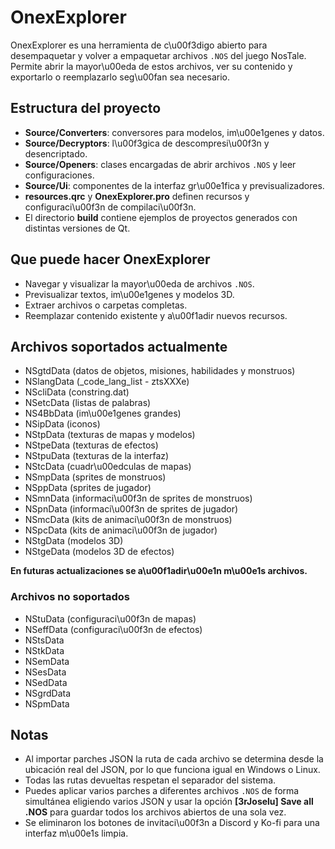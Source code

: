 # OnexExplorer

OnexExplorer es una herramienta de c\u00f3digo abierto para desempaquetar y volver a empaquetar archivos `.NOS` del juego NosTale. Permite abrir la mayor\u00eda de estos archivos, ver su contenido y exportarlo o reemplazarlo seg\u00fan sea necesario.

## Estructura del proyecto

- **Source/Converters**: conversores para modelos, im\u00e1genes y datos.
- **Source/Decryptors**: l\u00f3gica de descompresi\u00f3n y desencriptado.
- **Source/Openers**: clases encargadas de abrir archivos `.NOS` y leer configuraciones.
- **Source/Ui**: componentes de la interfaz gr\u00e1fica y previsualizadores.
- **resources.qrc** y **OnexExplorer.pro** definen recursos y configuraci\u00f3n de compilaci\u00f3n.
- El directorio **build** contiene ejemplos de proyectos generados con distintas versiones de Qt.

## Que puede hacer OnexExplorer

- Navegar y visualizar la mayor\u00eda de archivos `.NOS`.
- Previsualizar textos, im\u00e1genes y modelos 3D.
- Extraer archivos o carpetas completas.
- Reemplazar contenido existente y a\u00f1adir nuevos recursos.

## Archivos soportados actualmente

- NSgtdData (datos de objetos, misiones, habilidades y monstruos)
- NSlangData (_code_lang_list - ztsXXXe)
- NScliData (constring.dat)
- NSetcData (listas de palabras)
- NS4BbData (im\u00e1genes grandes)
- NSipData (iconos)
- NStpData (texturas de mapas y modelos)
- NStpeData (texturas de efectos)
- NStpuData (texturas de la interfaz)
- NStcData (cuadr\u00edculas de mapas)
- NSmpData (sprites de monstruos)
- NSppData (sprites de jugador)
- NSmnData (informaci\u00f3n de sprites de monstruos)
- NSpnData (informaci\u00f3n de sprites de jugador)
- NSmcData (kits de animaci\u00f3n de monstruos)
- NSpcData (kits de animaci\u00f3n de jugador)
- NStgData (modelos 3D)
- NStgeData (modelos 3D de efectos)

**En futuras actualizaciones se a\u00f1adir\u00e1n m\u00e1s archivos.**

### Archivos no soportados

- NStuData (configuraci\u00f3n de mapas)
- NSeffData (configuraci\u00f3n de efectos)
- NStsData
- NStkData
- NSemData
- NSesData
- NSedData
- NSgrdData
- NSpmData

## Notas

- Al importar parches JSON la ruta de cada archivo se determina desde la ubicación real del JSON, por lo que funciona igual en Windows o Linux.
- Todas las rutas devueltas respetan el separador del sistema.
- Puedes aplicar varios parches a diferentes archivos `.NOS` de forma simultánea eligiendo varios JSON y usar la opción **[3rJoselu] Save all .NOS** para guardar todos los archivos abiertos de una sola vez.
- Se eliminaron los botones de invitaci\u00f3n a Discord y Ko-fi para una interfaz m\u00e1s limpia.
